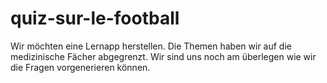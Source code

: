 # quiz-sur-le-football
Wir möchten eine Lernapp herstellen. 
Die Themen haben wir auf die medizinische Fächer abgegrenzt.
Wir sind uns noch am überlegen wie wir die Fragen vorgenerieren können.
